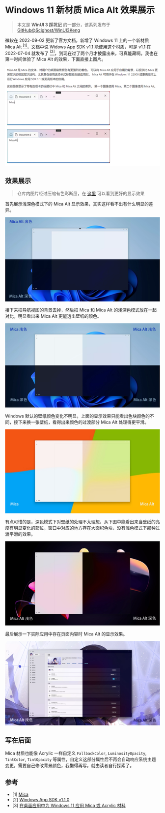# Windows 11 新材质 Mica Alt 效果展示

> 本文是 **WinUI 3 踩坑记** 的一部分，该系列发布于 [GitHub@Scighost/WinUI3Keng](https://github.com/Scighost/WinUI3Keng)

微软在 2022-09-02 更新了官方文档，新增了 Windows 11 上的一个新材质 Mica Alt [<sup>[1]</sup>](#参考)，文档中说 Widows App SDK v1.1 能使用这个材质，可是 v1.1 在 2022-07-04 就发布了 [<sup>[2]</sup>](#参考)，到现在过了两个月才披露出来，可真能藏啊。我也在第一时间体验了 Mica Alt 的效果，下面直接上图片。

![image-20220914150228359](./img/image-20220914150228359.webp)

## 效果展示

> 仓库内图片经过压缩有色彩断层，在 [这里](https://www.cnblogs.com/scighost/p/16694214.html) 可以看到更好的显示效果

首先展示浅深色模式下的 Mica Alt 显示效果，其实这样看不出有什么明显的差异。

![未标题-1](./img/未标题-1.webp)

接下来把导航视图的背景去掉，然后把 Mica 和 Mica Alt 的浅深色模式放在一起对比，明显看出来 Mica Alt 更能透出壁纸的颜色。

![未标题-2](./img/未标题-2.webp)

Windows 默认的壁纸颜色变化不明显，上面的显示效果只能看出色块颜色的不同，接下来换一张壁纸，看得出来颜色的过渡部分 Mica Alt 处理得更平滑。

![未标题-3](./img/未标题-3.webp)

有点可惜的是，深色模式下对壁纸的处理不太理想，从下图中能看出来当壁纸的亮度有明显变化的部位，窗口中对应的地方存在大面积色块，没有浅色模式下那种过渡平滑的效果。

![未标题-4](./img/未标题-4.webp)

最后展示一下实际应用中存在页面内容时 Mica Alt 的显示效果。

![未标题-5](./img/未标题-5.webp)

## 写在后面

Mica 材质也能像 Acrylic 一样自定义 `FallbackColor`, `LuminosityOpacity`, `TintColor`, `TintOpacity` 等属性，自定义这部分属性后不再会自动响应系统主题变更，需要自己修改背景颜色，我懒得再写，就由读者自行探索了。

## 参考

- [1] [Mica](https://docs.microsoft.com/zh-cn/windows/apps/design/style/mica)
- [2] [Windows App SDK v1.1.0](https://github.com/microsoft/WindowsAppSDK/releases/tag/v1.1.0)
- [3] [在桌面应用中为 Windows 11 应用 Mica 或 Acrylic 材料](https://docs.microsoft.com/zh-cn/windows/apps/windows-app-sdk/system-backdrop-controller)